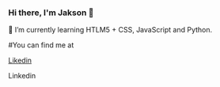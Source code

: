 ### Hi there, I'm Jakson 👋

🌱 I’m currently learning HTLM5 + CSS, JavaScript and Python.

#You can find me at

<a href="https://www.linkedin.com/in/jakson-jose/" target="_blank">Likedin</a>


Linkedin

<!--
**JaksonJose/JaksonJose** is a ✨ _special_ ✨ repository because its `README.md` (this file) appears on your GitHub profile.

Here are some ideas to get you started:

- 🔭 I’m currently working on ...
- 🌱 I’m currently learning ...
- 👯 I’m looking to collaborate on ...
- 🤔 I’m looking for help with ...
- 💬 Ask me about ...
- 📫 How to reach me: ...
- 😄 Pronouns: ...
- ⚡ Fun fact: ...
-->
